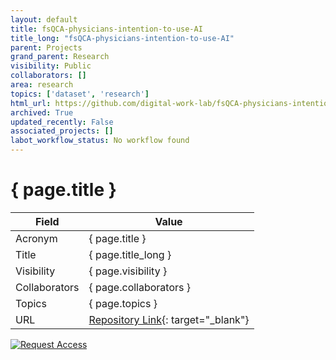 ```yaml
---
layout: default
title: fsQCA-physicians-intention-to-use-AI
title_long: "fsQCA-physicians-intention-to-use-AI"
parent: Projects
grand_parent: Research
visibility: Public
collaborators: []
area: research
topics: ['dataset', 'research']
html_url: https://github.com/digital-work-lab/fsQCA-physicians-intention-to-use-AI
archived: True
updated_recently: False
associated_projects: []
labot_workflow_status: No workflow found
---
```


# { page.title }

Field               | Value
------------------- | ----------------------------------
Acronym             | { page.title }
Title               | { page.title_long }
Visibility          | { page.visibility }
Collaborators       | { page.collaborators }
Topics              | { page.topics }
URL                 | [Repository Link](https://github.com/digital-work-lab/fsQCA-physicians-intention-to-use-AI){: target="_blank"}

[![Request Access](https://img.shields.io/badge/Request-Access-blue?style=for-the-badge)](https://github.com/digital-work-lab/fsQCA-physicians-intention-to-use-AI/issues/new?assignees=geritwagner&labels=access+request&template=request-repo-access.md&title=%5BAccess+Request%5D+Request+for+access+to+repository)


